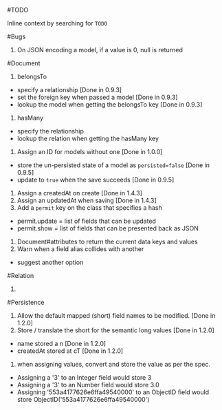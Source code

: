 #TODO

Inline context by searching for `TODO`

#Bugs
1. On JSON encoding a model, if a value is 0, null is returned

#Document

1. belongsTo
 - specify a relationship [Done in 0.9.3]
 - set the foreign key when passed a model [Done in 0.9.3]
 - lookup the model when getting the belongsTo key [Done in 0.9.3]

1. hasMany
 - specify the relationship
 - lookup the relation when getting the hasMany key

1. Assign an ID for models without one [Done in 1.0.0]
 - store the un-persisted state of a model as `persisted=false` [Done in 0.9.5]
 - update to `true` when the save succeeds [Done in 0.9.5]

1. Assign a createdAt on create [Done in 1.4.3]
1. Assign an updatedAt when saving [Done in 1.4.3]
1. Add a `permit` key on the class that specifies a hash
 - permit.update = list of fields that can be updated
 - permit.show = list of fields that can be presented back as JSON

1. Document#attributes to return the current data keys and values
1. Warn when a field alias collides with another
 - suggest another option

#Relation

1.

#Persistence

1. Allow the default mapped (short) field names to be modified. [Done in 1.2.0]
1. Store / translate the short for the semantic long values [Done in 1.2.0]
 - name stored a n [Done in 1.2.0]
 - createdAt stored at cT [Done in 1.2.0]
1. when assigning values, convert and store the value as per the spec.
 - Assigning a '3' to an Integer field would store 3
 - Assigning a '3' to an Number field would store 3.0
 - Assigning '553a4177626e6ffa49540000' to an ObjectID field would store ObjectID('553a4177626e6ffa49540000')
